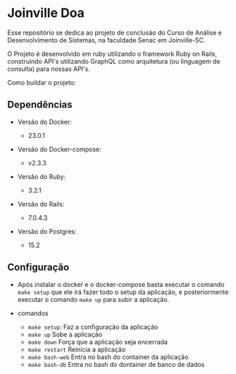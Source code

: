 # Joinville Doa

Esse repositório se dedica ao projeto de conclusão do Curso de Análise e Desenvolvimento de Sistemas,
na faculdade Senac em Joinville-SC.

O Projeto é desenvolvido em ruby utilizando o framework Ruby on Rails, construindo API's utilizando GraphQL como arquitetura (ou linguagem de consulta) para nossas API's.

Como buildar o projeto:

## Dependências

* Versão do Docker:
    - 23.0.1

* Versão do Docker-compose:
    - v2.3.3

* Versão do Ruby:
    - 3.2.1

* Versão do Rails:
    - 7.0.4.3

* Versão do Postgres:
    - 15.2

## Configuração

* Após instalar o docker e o docker-compose basta executar o comando `make setup` que ele irá fazer todo o setup da aplicação, e posteriormente executar o comando `make up` para subir a aplicação.


* comandos
    - `make setup`: Faz a configuração da aplicação
    - `make up` Sobe a aplicação
    - `make down` Força que a aplicação seja encerrada
    - `make restart` Reinicia a aplicação
    - `make bash-web` Entra no bash do container da aplicação
    - `make bash-db` Entra no bash do dontainer de banco de dados